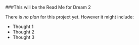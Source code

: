###This will be the Read Me for Dream 2
 
 There is *no plan* for this project yet. However it might include:
 * Thought 1
 * Thought 2
 * Thought 3